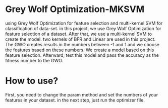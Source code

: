 # Grey Wolf Optimization-MKSVM
using Grey Wolf Optimization for feature selection and multi-kernel SVM for classification of data-set.
in this project, we use Grey Wolf Optimization for feature selection of a dataset. After that, we use a multi-kernel SVM to create the model. two kernels of BFR and Linear are used in this project. The GWO creates results in the numbers between -1 and 1 and we choose the features based on these numbers. We create a model based on this feature selection. Afterward, test this model and pass the accuracy as the fitness number to the GWO.

# How to use?
First, you need to change the param method and set the numbers of your features in your dataset. in the next step, just run the optimizer file.
